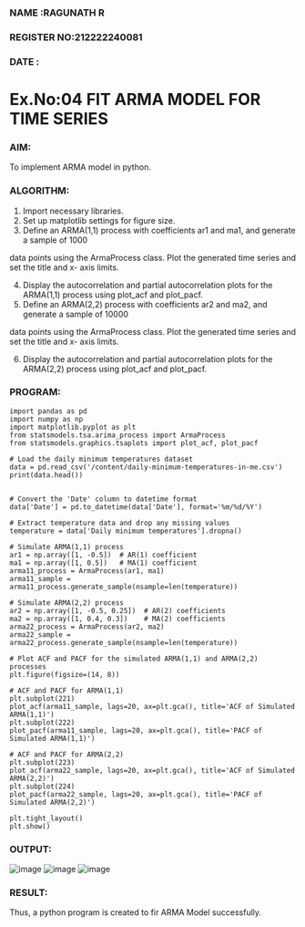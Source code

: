 ### NAME :RAGUNATH R
### REGISTER NO:212222240081
### DATE :

# Ex.No:04   FIT ARMA MODEL FOR TIME SERIES


### AIM:
To implement ARMA model in python.
### ALGORITHM:
1. Import necessary libraries.
2. Set up matplotlib settings for figure size.
3. Define an ARMA(1,1) process with coefficients ar1 and ma1, and generate a sample of 1000

data points using the ArmaProcess class. Plot the generated time series and set the title and x-
axis limits.

4. Display the autocorrelation and partial autocorrelation plots for the ARMA(1,1) process using
plot_acf and plot_pacf.
5. Define an ARMA(2,2) process with coefficients ar2 and ma2, and generate a sample of 10000

data points using the ArmaProcess class. Plot the generated time series and set the title and x-
axis limits.

6. Display the autocorrelation and partial autocorrelation plots for the ARMA(2,2) process using
plot_acf and plot_pacf.
### PROGRAM:
```
import pandas as pd
import numpy as np
import matplotlib.pyplot as plt
from statsmodels.tsa.arima_process import ArmaProcess
from statsmodels.graphics.tsaplots import plot_acf, plot_pacf

# Load the daily minimum temperatures dataset
data = pd.read_csv('/content/daily-minimum-temperatures-in-me.csv')
print(data.head())


# Convert the 'Date' column to datetime format
data['Date'] = pd.to_datetime(data['Date'], format='%m/%d/%Y')

# Extract temperature data and drop any missing values
temperature = data['Daily minimum temperatures'].dropna()

# Simulate ARMA(1,1) process
ar1 = np.array([1, -0.5])  # AR(1) coefficient
ma1 = np.array([1, 0.5])   # MA(1) coefficient
arma11_process = ArmaProcess(ar1, ma1)
arma11_sample = arma11_process.generate_sample(nsample=len(temperature))

# Simulate ARMA(2,2) process
ar2 = np.array([1, -0.5, 0.25])  # AR(2) coefficients
ma2 = np.array([1, 0.4, 0.3])    # MA(2) coefficients
arma22_process = ArmaProcess(ar2, ma2)
arma22_sample = arma22_process.generate_sample(nsample=len(temperature))

# Plot ACF and PACF for the simulated ARMA(1,1) and ARMA(2,2) processes
plt.figure(figsize=(14, 8))

# ACF and PACF for ARMA(1,1)
plt.subplot(221)
plot_acf(arma11_sample, lags=20, ax=plt.gca(), title='ACF of Simulated ARMA(1,1)')
plt.subplot(222)
plot_pacf(arma11_sample, lags=20, ax=plt.gca(), title='PACF of Simulated ARMA(1,1)')

# ACF and PACF for ARMA(2,2)
plt.subplot(223)
plot_acf(arma22_sample, lags=20, ax=plt.gca(), title='ACF of Simulated ARMA(2,2)')
plt.subplot(224)
plot_pacf(arma22_sample, lags=20, ax=plt.gca(), title='PACF of Simulated ARMA(2,2)')

plt.tight_layout()
plt.show()

````
### OUTPUT:
![image](https://github.com/user-attachments/assets/38a3cac1-341a-4f46-9913-215febfdda12)
![image](https://github.com/user-attachments/assets/d420e23e-a415-481f-9362-f42962524495)
![image](https://github.com/user-attachments/assets/993099c8-b3e6-4d6f-bbd0-e62ad7f16d88)



### RESULT:
Thus, a python program is created to fir ARMA Model successfully.
